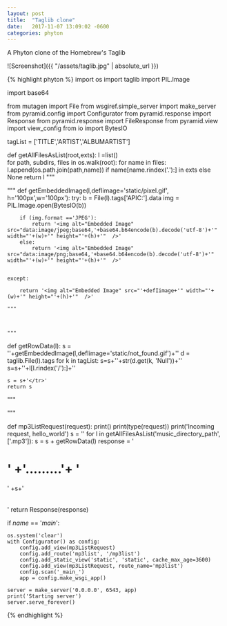 ```yaml
---
layout: post
title:  "Taglib clone"
date:   2017-11-07 13:09:02 -0600
categories: phyton
---
```


A Phyton clone of the Homebrew's Taglib

![Screenshot]({{ "/assets/taglib.jpg" | absolute_url }})

{% highlight phyton %}
import os
import taglib
import PIL.Image

import base64

from mutagen import File
from wsgiref.simple_server import make_server
from pyramid.config import Configurator
from pyramid.response import Response
from pyramid.response import FileResponse
from pyramid.view import view_config
from io import BytesIO

tagList  = ['TITLE','ARTIST','ALBUMARTIST']

def getAllFilesAsList(root,exts):
    l =list()    
    for path, subdirs, files in os.walk(root):
        for name in files:
            l.append(os.path.join(path,name)) if name[name.rindex('.'):] in exts else None
    return l
"""



"""
def getEmbeddedImage(l,defIimage='static/pixel.gif', h='100px',w='100px'):
    try:
        b = File(l).tags['APIC:'].data
        img = PIL.Image.open(BytesIO(b))

        if (img.format =='JPEG'):
            return '<img alt="Embedded Image" src="data:image/jpeg;base64,'+base64.b64encode(b).decode('utf-8')+'" width="'+(w)+'" height="'+(h)+'"  />'
        else: 
            return '<img alt="Embedded Image" src="data:image/png;base64,'+base64.b64encode(b).decode('utf-8')+'" width="'+(w)+'" height="'+(h)+'"  />'
            
            
    except:
        
        return '<img alt="Embedded Image" src="'+defIimage+'" width="'+(w)+'" height="'+(h)+'"  />'

    """



    """
def getRowData(l):
    s = '<tr><td>'+getEmbeddedImage(l,defIimage='static/not_found.gif')+'</td>'
    d = taglib.File(l).tags
    for k in tagList:
        s=s+'<td>'+str(d.get(k, 'Null'))+'</td>'
    s=s+'<td>'+l[l.rindex('/'):]+'</td>'
    
    s = s+'</tr>'
    return s

"""

"""

def mp3ListRequest(request):
    print()
    print(type(request))
    print('Incoming request, hello_world')
    s = ''
    for l in getAllFilesAsList('music_directory_path',['.mp3']):
        s = s + getRowData(l)
    response = '<html><head><title>Phyton Labs</title><link rel="stylesheet" type="text/css" href="static/tablecss.css"></head><body><h1>' +'.........'+ '</h1><table>' +s+'</table></body><html>'
    return Response(response)

if _name_ == '_main_':


    os.system('clear')
    with Configurator() as config:
        config.add_view(mp3ListRequest)
        config.add_route('mp3list', '/mp3list')
        config.add_static_view('static', 'static', cache_max_age=3600)
        config.add_view(mp3ListRequest, route_name='mp3list')
        config.scan('_main_')
        app = config.make_wsgi_app()
         
    server = make_server('0.0.0.0', 6543, app)
    print('Starting server')
    server.serve_forever()
{% endhighlight %}